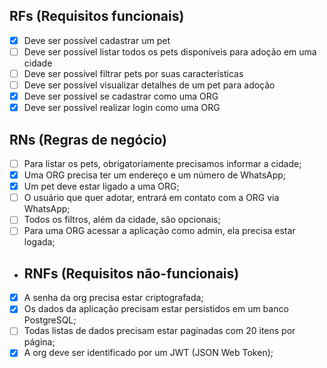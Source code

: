 ## RFs (Requisitos funcionais)

- [x] Deve ser possível cadastrar um pet
- [ ] Deve ser possível listar todos os pets disponíveis para adoção em uma cidade
- [ ] Deve ser possível filtrar pets por suas características
- [ ] Deve ser possível visualizar detalhes de um pet para adoção
- [x] Deve ser possível se cadastrar como uma ORG
- [x] Deve ser possível realizar login como uma ORG

## RNs (Regras de negócio)

- [ ] Para listar os pets, obrigatoriamente precisamos informar a cidade;
- [x] Uma ORG precisa ter um endereço e um número de WhatsApp;
- [x] Um pet deve estar ligado a uma ORG;
- [ ] O usuário que quer adotar, entrará em contato com a ORG via WhatsApp;
- [ ] Todos os filtros, além da cidade, são opcionais;
- [ ] Para uma ORG acessar a aplicação como admin, ela precisa estar logada;

- ## RNFs (Requisitos não-funcionais)

- [x] A senha da org precisa estar criptografada;
- [x] Os dados da aplicação precisam estar persistidos em um banco PostgreSQL;
- [ ] Todas listas de dados precisam estar paginadas com 20 itens por página;
- [x] A org deve ser identificado por um JWT (JSON Web Token);
